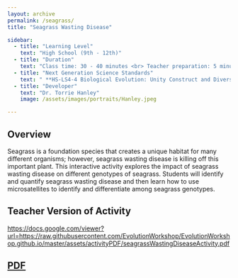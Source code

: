 ```yaml
---
layout: archive
permalink: /seagrass/
title: "Seagrass Wasting Disease"

sidebar:
  - title: "Learning Level"
    text: "High School (9th - 12th)"
  - title: "Duration"
    text: "Class time: 30 - 40 minutes <br> Teacher preparation: 5 minutes"
  - title: "Next Generation Science Standards"
    text: " **HS-LS4-4 Biological Evolution: Unity Construct and Diversity** Construct and Diversity an explanation based on evidence for how natural selection leads to adaptation of populations. <br>  **HS-ESS3-6 Earth and Human Activity** Use a computational representation to illustrate the relationships among Earth systems and how those relationships are being modified due to human activity."
  - title: "Developer"
    text: "Dr. Torrie Hanley"
    image: /assets/images/portraits/Hanley.jpeg

---
```


## Overview 

Seagrass is a foundation species that creates a unique habitat for many different organisms; however, seagrass wasting disease is killing off this important plant. This interactive activity explores the impact of seagrass wasting disease on different genotypes of seagrass. Students will identify and quantify seagrass wasting disease and then learn how to use microsatellites to identify and differentiate among seagrass genotypes.

## Teacher Version of Activity

https://docs.google.com/viewer?url=https://raw.githubusercontent.com/EvolutionWorkshop/EvolutionWorkshop.github.io/master/assets/activityPDF/seagrassWastingDiseaseActivity.pdf

## [PDF](https://raw.githubusercontent.com/EvolutionWorkshop/EvolutionWorkshop.github.io/master/assets/activityPDF/seagrassWastingDiseaseActivity.pdf)


